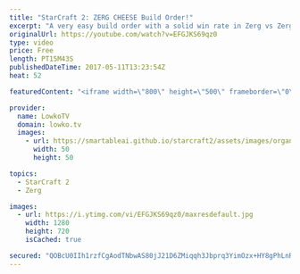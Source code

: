 ```yaml
---
title: "StarCraft 2: ZERG CHEESE Build Order!"
excerpt: "A very easy build order with a solid win rate in Zerg vs Zerg. Subscribe for more videos: http://lowko.tv/youtube More StarCraft 2 guides: https://goo.gl/Njw8ay  The strength of the 15 Hatchery, 14 Extractor and 14 Spawning Pool is the fact that it makes your build order look very \"normal\". Your opponent"
originalUrl: https://youtube.com/watch?v=EFGJKS69qz0
type: video
price: Free
length: PT15M43S
publishedDateTime: 2017-05-11T13:23:54Z
heat: 52

featuredContent: "<iframe width=\"800\" height=\"500\" frameborder=\"0\" src=\"https://www.youtube.com/embed/EFGJKS69qz0\" allow=\"accelerometer; autoplay; encrypted-media; gyroscope; picture-in-picture\" allowfullscreen></iframe>"

provider:
  name: LowkoTV
  domain: lowko.tv
  images:
    - url: https://smartableai.github.io/starcraft2/assets/images/organizations/lowko.tv-50x50.jpg
      width: 50
      height: 50

topics:
  - StarCraft 2
  - Zerg

images:
  - url: https://i.ytimg.com/vi/EFGJKS69qz0/maxresdefault.jpg
    width: 1280
    height: 720
    isCached: true

secured: "QOBcU0IIh1rzfCgAodTNbwAS80jJ21D6ZMiqqh3Jbprq3YimOzx+HY8gPhLnRj0eadmOGPW5JIuVYukVr7OUGlNHKp9amKmVQ2YVCgF2wsq7lWS3nIAgxsbq7aFp3HmCKryR6Wk8du6Ryb2KSlCkjyA8V3EEW64dkph8QzZDEws0tP9vEH4Xe3o2Ka7RwJbRZ3XoAKV4V4OZnx9Z1+p/40mDP9B9sPrfzgBfDG8Xj1jZeoTgRZpfj4BMtM09FmfxLSVN5VhqFuc/qTTFX/Aqf3/tfnC0znhccc5xdEmTU7MSPZA1AsGNl2CxU826E5WFPec5Q9GhAMW/Q3vY+hU7ZnTzpnK5nyitcRK7+GIGBzGXKYlIxWkZlIFHCaX/UJ74R68eqFakOWv5g7s4YHdF/rkpeuD765NVWrqdfLFvmYCb8NMryG6xgBwo03lIqcbW;ib2ifSGKiK4kLfEFdRnKUg=="
---
```


